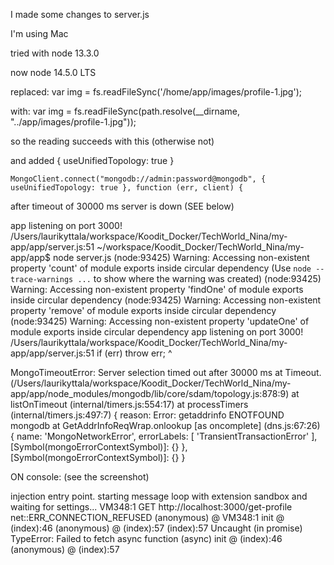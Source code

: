 I made some changes to server.js

I'm using Mac

tried with node 13.3.0

now node 14.5.0 LTS

replaced:
  var img = fs.readFileSync('/home/app/images/profile-1.jpg');

with:
  var img = fs.readFileSync(path.resolve(__dirname, "../app/images/profile-1.jpg"));

so the reading succeeds with this (otherwise not)

  and added { useUnifiedTopology: true }

    MongoClient.connect("mongodb://admin:password@mongodb", { useUnifiedTopology: true }, function (err, client) {

  after timeout of 30000 ms server is down (SEE below)


  app listening on port 3000!
/Users/laurikyttala/workspace/Koodit_Docker/TechWorld_Nina/my-app/app/server.js:51
~/workspace/Koodit_Docker/TechWorld_Nina/my-app/app$ node server.js 
(node:93425) Warning: Accessing non-existent property 'count' of module exports inside circular dependency
(Use `node --trace-warnings ...` to show where the warning was created)
(node:93425) Warning: Accessing non-existent property 'findOne' of module exports inside circular dependency
(node:93425) Warning: Accessing non-existent property 'remove' of module exports inside circular dependency
(node:93425) Warning: Accessing non-existent property 'updateOne' of module exports inside circular dependency
app listening on port 3000!
/Users/laurikyttala/workspace/Koodit_Docker/TechWorld_Nina/my-app/app/server.js:51
    if (err) throw err;
             ^

MongoTimeoutError: Server selection timed out after 30000 ms
    at Timeout.<anonymous> (/Users/laurikyttala/workspace/Koodit_Docker/TechWorld_Nina/my-app/app/node_modules/mongodb/lib/core/sdam/topology.js:878:9)
    at listOnTimeout (internal/timers.js:554:17)
    at processTimers (internal/timers.js:497:7) {
  reason: Error: getaddrinfo ENOTFOUND mongodb
      at GetAddrInfoReqWrap.onlookup [as oncomplete] (dns.js:67:26) {
    name: 'MongoNetworkError',
    errorLabels: [ 'TransientTransactionError' ],
    [Symbol(mongoErrorContextSymbol)]: {}
  },
  [Symbol(mongoErrorContextSymbol)]: {}
}



ON console: (see the screenshot)

injection entry point. starting message loop with extension sandbox and waiting for settings...
VM348:1 GET http://localhost:3000/get-profile net::ERR_CONNECTION_REFUSED
(anonymous) @ VM348:1
init @ (index):46
(anonymous) @ (index):57
(index):57 Uncaught (in promise) TypeError: Failed to fetch
async function (async)
init @ (index):46
(anonymous) @ (index):57